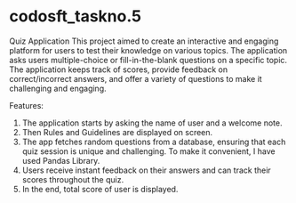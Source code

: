 # codosft_taskno.5
 Quiz Application
This project aimed to create an interactive and engaging platform for users to test their knowledge on various topics. The application asks users multiple-choice or fill-in-the-blank questions on a specific topic. The application keeps track of scores, provide feedback on correct/incorrect answers, and offer a variety of questions to make it challenging and engaging.

Features:
1. The application starts by asking the name of user and a welcome note.
2. Then Rules and Guidelines are displayed on screen.
3. The app fetches random questions from a database, ensuring that each quiz session is unique and challenging. To make it convenient, I have used Pandas Library.
4. Users receive instant feedback on their answers and can track their scores throughout the quiz.
5. In the end, total score of user is displayed.